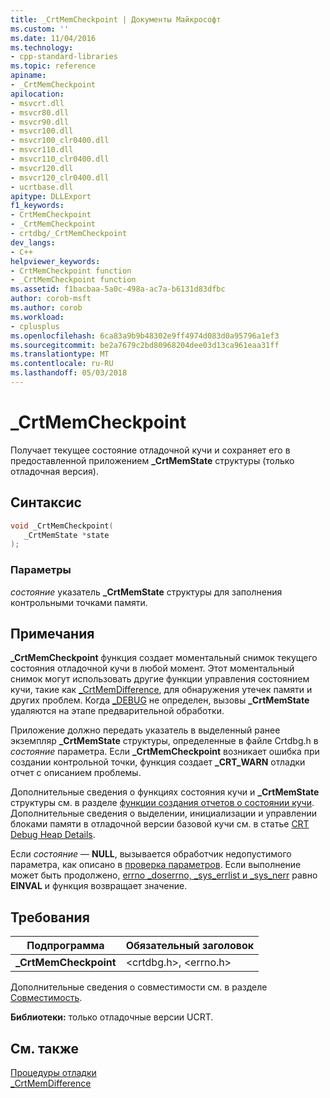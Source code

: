 ```yaml
---
title: _CrtMemCheckpoint | Документы Майкрософт
ms.custom: ''
ms.date: 11/04/2016
ms.technology:
- cpp-standard-libraries
ms.topic: reference
apiname:
- _CrtMemCheckpoint
apilocation:
- msvcrt.dll
- msvcr80.dll
- msvcr90.dll
- msvcr100.dll
- msvcr100_clr0400.dll
- msvcr110.dll
- msvcr110_clr0400.dll
- msvcr120.dll
- msvcr120_clr0400.dll
- ucrtbase.dll
apitype: DLLExport
f1_keywords:
- CrtMemCheckpoint
- _CrtMemCheckpoint
- crtdbg/_CrtMemCheckpoint
dev_langs:
- C++
helpviewer_keywords:
- CrtMemCheckpoint function
- _CrtMemCheckpoint function
ms.assetid: f1bacbaa-5a0c-498a-ac7a-b6131d83dfbc
author: corob-msft
ms.author: corob
ms.workload:
- cplusplus
ms.openlocfilehash: 6ca83a9b9b48302e9ff4974d083d0a95796a1ef3
ms.sourcegitcommit: be2a7679c2bd80968204dee03d13ca961eaa31ff
ms.translationtype: MT
ms.contentlocale: ru-RU
ms.lasthandoff: 05/03/2018
---
```

# <a name="crtmemcheckpoint"></a>_CrtMemCheckpoint

Получает текущее состояние отладочной кучи и сохраняет его в предоставленной приложением **_CrtMemState** структуры (только отладочная версия).

## <a name="syntax"></a>Синтаксис

```C
void _CrtMemCheckpoint(
   _CrtMemState *state
);
```

### <a name="parameters"></a>Параметры

*состояние* указатель **_CrtMemState** структуры для заполнения контрольными точками памяти.

## <a name="remarks"></a>Примечания

**_CrtMemCheckpoint** функция создает моментальный снимок текущего состояния отладочной кучи в любой момент. Этот моментальный снимок могут использовать другие функции управления состоянием кучи, такие как [_CrtMemDifference](crtmemdifference.md), для обнаружения утечек памяти и других проблем. Когда [_DEBUG](../../c-runtime-library/debug.md) не определен, вызовы **_CrtMemState** удаляются на этапе предварительной обработки.

Приложение должно передать указатель в выделенный ранее экземпляр **_CrtMemState** структуры, определенные в файле Crtdbg.h в *состояние* параметра. Если **_CrtMemCheckpoint** возникает ошибка при создании контрольной точки, функция создает **_CRT_WARN** отладки отчет с описанием проблемы.

Дополнительные сведения о функциях состояния кучи и **_CrtMemState** структуры см. в разделе [функции создания отчетов о состоянии кучи](/visualstudio/debugger/crt-debug-heap-details). Дополнительные сведения о выделении, инициализации и управлении блоками памяти в отладочной версии базовой кучи см. в статье [CRT Debug Heap Details](/visualstudio/debugger/crt-debug-heap-details).

Если *состояние* — **NULL**, вызывается обработчик недопустимого параметра, как описано в [проверка параметров](../../c-runtime-library/parameter-validation.md). Если выполнение может быть продолжено, [errno _doserrno, _sys_errlist и _sys_nerr](../../c-runtime-library/errno-doserrno-sys-errlist-and-sys-nerr.md) равно **EINVAL** и функция возвращает значение.

## <a name="requirements"></a>Требования

|Подпрограмма|Обязательный заголовок|
|-------------|---------------------|
|**_CrtMemCheckpoint**|\<crtdbg.h>, \<errno.h>|

Дополнительные сведения о совместимости см. в разделе [Совместимость](../../c-runtime-library/compatibility.md).

**Библиотеки:** только отладочные версии UCRT.

## <a name="see-also"></a>См. также

[Процедуры отладки](../../c-runtime-library/debug-routines.md)<br/>
[_CrtMemDifference](crtmemdifference.md)<br/>

